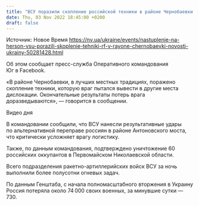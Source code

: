```yaml
---
title: "ВСУ поразили скопление российской техники в районе Чернобаевки — ОК Юг"
date: Thu, 03 Nov 2022 18:45:00 +0200
draft: false
---
```

Источник: Новое Время https://nv.ua/ukraine/events/nastuplenie-na-herson-vsu-porazili-skoplenie-tehniki-rf-v-rayone-chernobaevki-novosti-ukrainy-50281428.html


Об этом сообщает пресс-служба Оперативного командования Юг в Facebook. 

«В районе Чернобаевки, в лучших местных традициях, поражено скопление техники, которую враг пытался вывести в другие места дислокации. Окончательные результаты потерь врага доразведываются», — говорится в сообщении.

 Видео дня   

В командовании сообщили, что ВСУ нанесли результативные удары по альтернативной переправе россиян в районе Антоновского моста, что критически усложняет врагу логистику.

Также, по данным командования, подтверждено уничтожение 60 российских оккупантов в Первомайском Николаевской области.

Всего подразделения ракетно-артиллерийских войск ВСУ за ночь выполнили более полусотни огневых задач. 

По данным Генштаба, с начала полномасштабного вторжения в Украину Россия потеряла около 74 000 своих военных, за минувшие сутки — 730.
